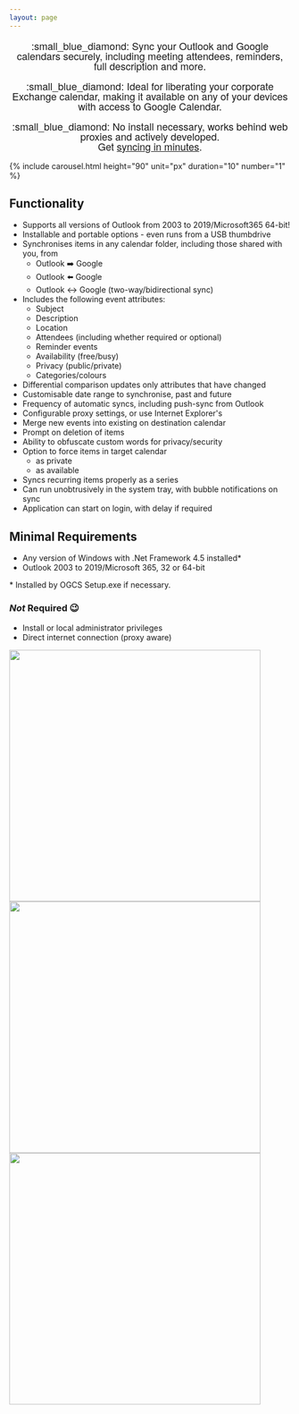 ```yaml
---
layout: page
---
```

<div align="center" style="font-size:18px; line-height:18px; font-family:'Architects Daughter', 'Helvetica Neue', Helvetica, Arial, serif;">
  <p>:small_blue_diamond: Sync your Outlook and Google calendars securely, including meeting attendees, reminders, full description and more.</p>
  <p>:small_blue_diamond: Ideal for liberating your corporate Exchange calendar, making it available on any of your devices with access to Google Calendar.</p>
  <p>:small_blue_diamond: No install necessary, works behind web proxies and actively developed.<br/>Get <a href="guide">syncing in minutes</a>.</p>
</div>

{% include carousel.html height="90" unit="px" duration="10" number="1" %}

## Functionality

- Supports all versions of Outlook from 2003 to 2019/Microsoft365 64-bit!
- Installable and portable options - even runs from a USB thumbdrive
- Synchronises items in any calendar folder, including those shared with you, from
   - Outlook :arrow_right: Google
   - Outlook :arrow_left: Google
   - Outlook :left_right_arrow: Google (two-way/bidirectional sync)
- Includes the following event attributes:
   - Subject
   - Description
   - Location
   - Attendees (including whether required or optional)
   - Reminder events
   - Availability (free/busy)
   - Privacy (public/private)
   - Categories/colours
- Differential comparison updates only attributes that have changed
- Customisable date range to synchronise, past and future
- Frequency of automatic syncs, including push-sync from Outlook
- Configurable proxy settings, or use Internet Explorer's
- Merge new events into existing on destination calendar
- Prompt on deletion of items
- Ability to obfuscate custom words for privacy/security
- Option to force items in target calendar
   - as private
   - as available
- Syncs recurring items properly as a series
- Can run unobtrusively in the system tray, with bubble notifications on sync
- Application can start on login, with delay if required

## Minimal Requirements
- Any version of Windows with .Net Framework 4.5 installed*
- Outlook 2003 to 2019/Microsoft 365, 32 or 64-bit

\* Installed by OGCS Setup.exe if necessary.

### *Not* Required :wink:
- Install or local administrator privileges
- Direct internet connection (proxy aware)



<img src="{{ site.github-repo }}/raw/master/docs/images/home_screen1.png" width="450px" />
<img src="{{ site.github-repo }}/raw/master/docs/images/home_screen2.png" width="450px" />
<img src="{{ site.github-repo }}/raw/master/docs/images/home_screen3.png" width="450px" />

